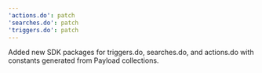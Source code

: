 ```yaml
---
'actions.do': patch
'searches.do': patch
'triggers.do': patch
---
```


Added new SDK packages for triggers.do, searches.do, and actions.do with constants generated from Payload collections.
